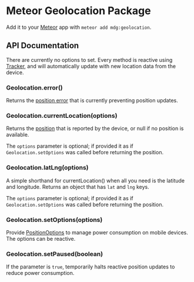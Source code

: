 # Meteor Geolocation Package

Add it to your [Meteor](http://meteor.com) app with `meteor add mdg:geolocation`.

## API Documentation

There are currently no options to set. Every method is reactive using [Tracker](http://docs.meteor.com/#tracker), and will automatically update with new location data from the device.

### Geolocation.error()

Returns the [position error](https://developer.mozilla.org/en-US/docs/Web/API/PositionError) that is currently preventing position updates.

### Geolocation.currentLocation(options)

Returns the [position](https://developer.mozilla.org/en-US/docs/Web/API/Position) that is reported by the device, or null if no position is available.

The `options` parameter is optional; if provided it as if `Geolocation.setOptions` was called before returning the position.

### Geolocation.latLng(options)

A simple shorthand for currentLocation() when all you need is the latitude and longitude. Returns an object that has `lat` and `lng` keys.

The `options` parameter is optional; if provided it as if `Geolocation.setOptions` was called before returning the position.

### Geolocation.setOptions(options)

Provide [PositionOptions](https://developer.mozilla.org/en-US/docs/Web/API/PositionOptions) to manage power consumption on mobile devices.  The options can be reactive.

### Geolocation.setPaused(boolean)

If the parameter is `true`, temporarily halts reactive position updates to reduce power consumption.
